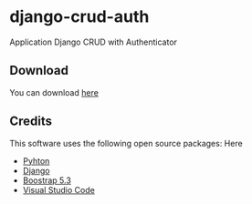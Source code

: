 # django-crud-auth
Application Django CRUD with Authenticator

## Download

You can download [here](https://github.com/JGStudioCode/django-crud-auth/archive/refs/heads/master.zip)

## Credits

This software uses the following open source packages: Here

- [Pyhton](https://www.python.org/)
- [Django](https://www.djangoproject.com/)
- [Boostrap 5.3](https://getbootstrap.com/)
- [Visual Studio Code](https://code.visualstudio.com/)

